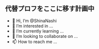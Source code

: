 代替プロフをここに移す計画中
---
- 👋 Hi, I’m @ShinaNashi
- 👀 I’m interested in ...
- 🌱 I’m currently learning ...
- 💞️ I’m looking to collaborate on ...
- 📫 How to reach me ...

<!---
ShinaNashi/ShinaNashi is a ✨ special ✨ repository because its `README.md` (this file) appears on your GitHub profile.
You can click the Preview link to take a look at your changes.
--->
